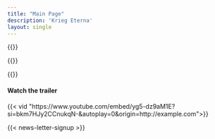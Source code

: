 ```yaml
---
title: "Main Page"
description: 'Krieg Eterna'
layout: single
---
```


{{<slanted-section>}}

{{<card-gallery-section>}}

{{<product-showcase-section>}}

<section class="no-gradient">
    <div class="main-section" style="padding-bottom: 1em;">
        <div class="sub-section video-box">
            <div class="title-wrapper">
                <h4>Watch the trailer</h4>
            </div>
            {{< vid  "https://www.youtube.com/embed/yg5-dz9aM1E?si=bkm7HJy2CCnukqN-&autoplay=0&origin=http://example.com">}}
        </div>
    </div>
</section>

<section class="no-gradient">
    {{< news-letter-signup >}}
</section>